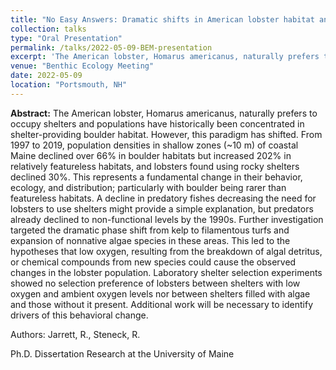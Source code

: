 ```yaml
---
title: "No Easy Answers: Dramatic shifts in American lobster habitat and demography in the Gulf of Maine"
collection: talks
type: "Oral Presentation"
permalink: /talks/2022-05-09-BEM-presentation
excerpt: 'The American lobster, Homarus americanus, naturally prefers to occupy shelters and populations have historically been concentrated in shelter-providing boulder habitat. However, this paradigm...' 
venue: "Benthic Ecology Meeting"
date: 2022-05-09
location: "Portsmouth, NH"
---
```


**Abstract:** The American lobster, Homarus americanus, naturally prefers to occupy shelters and populations have historically been concentrated in shelter-providing boulder habitat. However, this paradigm has shifted. From 1997 to 2019, population densities in shallow zones (~10 m) of coastal Maine declined over 66% in boulder habitats but increased 202% in relatively featureless habitats, and lobsters found using rocky shelters declined 30%. This represents a fundamental change in their behavior, ecology, and distribution; particularly with boulder being rarer than featureless habitats. A decline in predatory fishes decreasing the need for lobsters to use shelters might provide a simple explanation, but predators already declined to non-functional levels by the 1990s. Further investigation targeted the dramatic phase shift from kelp to filamentous turfs and expansion of nonnative algae species in these areas. This led to the hypotheses that low oxygen, resulting from the breakdown of algal detritus, or chemical compounds from new species could cause the observed changes in the lobster population. Laboratory shelter selection experiments showed no selection preference of lobsters between shelters with low oxygen and ambient oxygen levels nor between shelters filled with algae and those without it present. Additional work will be necessary to identify drivers of this behavioral change.

Authors: Jarrett, R., Steneck, R.

Ph.D. Dissertation Research at the University of Maine

